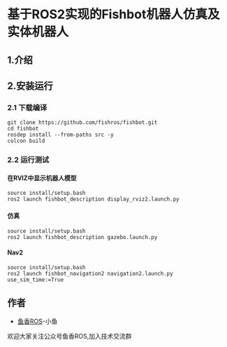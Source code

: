 <!--
 * @作者: 小鱼
 * @公众号: 鱼香ROS
 * @QQ交流群: 2642868461
 * @描述: README
-->
# 基于ROS2实现的Fishbot机器人仿真及实体机器人


## 1.介绍


## 2.安装运行

### 2.1 下载编译


```
git clone https://github.com/fishros/fishbot.git
cd fishbot
rosdep install --from-paths src -y
colcon build
```

### 2.2 运行测试

#### 在RVIZ中显示机器人模型

```
source install/setup.bash
ros2 launch fishbot_description display_rviz2.launch.py
```

#### 仿真
```
source install/setup.bash
ros2 launch fishbot_description gazebo.launch.py
```

#### Nav2
```
source install/setup.bash
ros2 launch fishbot_navigation2 navigation2.launch.py use_sim_time:=True
```


## 作者
- [鱼香ROS](https://fishros.com)-小鱼

欢迎大家关注公众号鱼香ROS,加入技术交流群